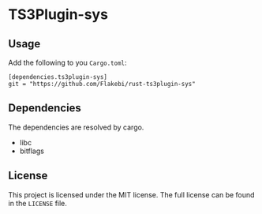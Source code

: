 TS3Plugin-sys
=============

Usage
-----
Add the following to you `Cargo.toml`:
```
[dependencies.ts3plugin-sys]
git = "https://github.com/Flakebi/rust-ts3plugin-sys"
```

Dependencies
------------
The dependencies are resolved by cargo.

 - libc
 - bitflags

License
-------
This project is licensed under the MIT license. The full license can be found in the `LICENSE` file.
